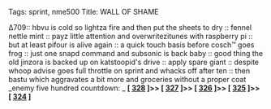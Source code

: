 Tags: sprint, nme500
Title: WALL OF SHAME
  
∆709:: hbvu is cold so lightza fire and then put the sheets to dry :: fennel nettle mint :: payz little attention and overwritezitunes with raspberry pi :: but at least pifour is alive again :: a quick touch basis before cosch™ goes frog :: just one snapd command and subsonic is back baby :: good thing the old jinzora is backed up on katstoopid's drive :: apply spare giant :: despite whoop advise goes full throttle on sprint and whacks off after ten :: then bastu which aggravates a bit more and groceries without a proper coat  
_enemy five hundred countdown: _  **[ [328](https://www.allmusic.com/album/yoshimi-battles-the-pink-robots-mw0000214546) ]>> [ [327](https://www.allmusic.com/album/mutations-mw0000044936) ]>> [ [326](https://www.allmusic.com/album/i-can-hear-the-heart-beating-as-one-mw0000593102) ]>> [ [325](https://www.allmusic.com/album/sea-change-mw0000661656) ]>> [ [324](https://www.allmusic.com/album/lifes-rich-pageant-mw0000191412) ]**  
